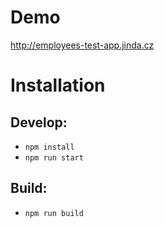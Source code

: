 # Demo
http://employees-test-app.jinda.cz

# Installation

## Develop:
- `npm install`
- `npm run start`

## Build:
- `npm run build`